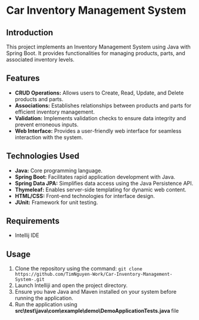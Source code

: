 <h1> Car Inventory Management System </h1>

<h2> Introduction </h2>
<p>
   This project implements an Inventory Management System using Java with Spring Boot. It provides functionalities for managing products, parts, and associated inventory levels.
<h2> Features </h2>
<ul> 
    <li><strong>CRUD Operations:</strong> Allows users to Create, Read, Update, and Delete products and parts.</li>  
    <li><strong>Associations:</strong> Establishes relationships between products and parts for efficient inventory management.</li>
    <li><strong>Validation:</strong> Implements validation checks to ensure data integrity and prevent erroneous inputs.</li>
    <li><strong>Web Interface:</strong> Provides a user-friendly web interface for seamless interaction with the system.</li>   
</ul>

<h2> Technologies Used </h2>
<ul> 
    <li><strong>Java:</strong> Core programming language.</li>  
    <li><strong>Spring Boot:</strong> Facilitates rapid application development with Java.</li>
    <li><strong>Spring Data JPA:</strong> Simplifies data access using the Java Persistence API.</li>
    <li><strong>Thymeleaf:</strong> Enables server-side templating for dynamic web content.</li>   
    <li><strong>HTML/CSS:</strong> Front-end technologies for interface design.</li>
    <li><strong>JUnit:</strong> Framework for unit testing.</li>
</ul>

<h2> Requirements </h2>
<ul>    
    <li>Intellij IDE</li>
</ul>

<h2> Usage</h2>
<ol>  
    <li>Clone the repository using the command: 
    <code>git clone https://github.com/TimNguyen-Work/Car-Inventory-Management-System-.git</code></li>
    <li>Launch Intelliji and open the project directory.</li>
    <li>Ensure you have Java and Maven installed on your system before running the application.</li>
    <li>Run the application using <strong>src\test\java\com\example\demo\DemoApplicationTests.java </strong> file</li> 
</ol>

